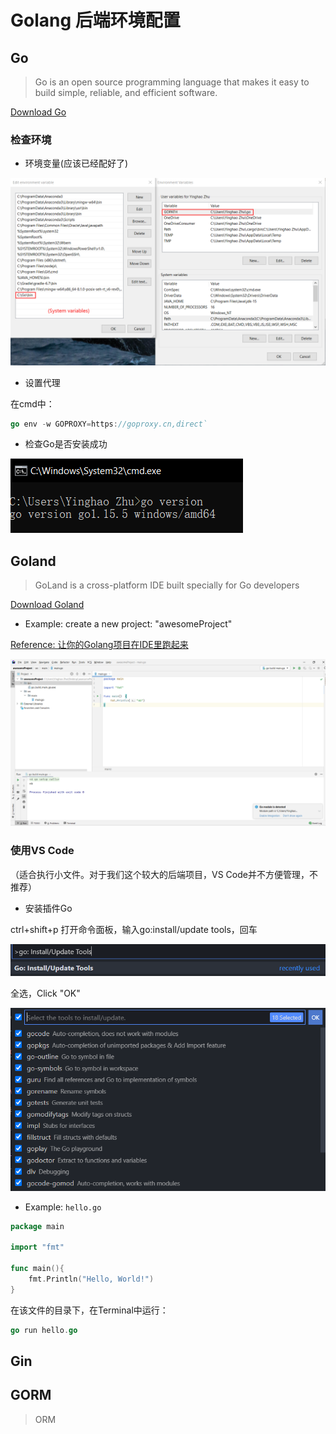 # Golang 后端环境配置

## Go

> Go is an open source programming language that makes it easy to build simple, reliable, and efficient software.

[Download Go](https://golang.org/dl/)

### 检查环境

- 环境变量(应该已经配好了)

![](2020-11-16-14-14-06.png)

- 设置代理

在cmd中：

```go
go env -w GOPROXY=https://goproxy.cn,direct`
```

- 检查Go是否安装成功

![](2020-11-16-14-15-32.png)

## Goland

> GoLand is a cross-platform IDE built specially for Go developers

[Download Goland](https://www.jetbrains.com/go/)

- Example: create a new project: "awesomeProject"

[Reference: 让你的Golang项目在IDE里跑起来](https://cloud.tencent.com/developer/article/1596713)

![](2020-11-16-16-08-01.png)

### 使用VS Code

（适合执行小文件。对于我们这个较大的后端项目，VS Code并不方便管理，不推荐）

- 安装插件Go

ctrl+shift+p 打开命令面板，输入go:install/update tools，回车

![](2020-11-16-14-36-03.png)

全选，Click "OK"

![](2020-11-16-14-36-25.png)

- Example: `hello.go`

```go
package main

import "fmt"

func main(){
    fmt.Println("Hello, World!")
}
```

在该文件的目录下，在Terminal中运行：

```go
go run hello.go
```

## Gin

## GORM

> ORM